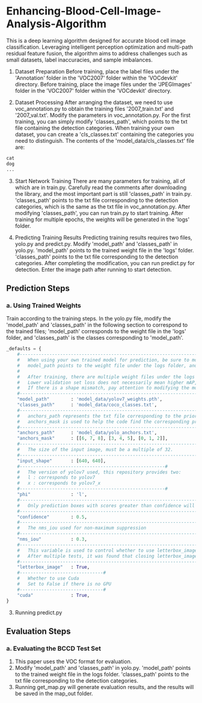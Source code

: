 # Enhancing-Blood-Cell-Image-Analysis-Algorithm
This is a deep learning algorithm designed for accurate blood cell image classification. Leveraging intelligent perception optimization and multi-path residual feature fusion, the algorithm aims to address challenges such as small datasets, label inaccuracies, and sample imbalances. 

1. Dataset Preparation
Before training, place the label files under the 'Annotation' folder in the 'VOC2007' folder within the 'VOCdevkit' directory.
Before training, place the image files under the 'JPEGImages' folder in the 'VOC2007' folder within the 'VOCdevkit' directory.

2. Dataset Processing
After arranging the dataset, we need to use voc_annotation.py to obtain the training files '2007_train.txt' and '2007_val.txt'.
Modify the parameters in voc_annotation.py. For the first training, you can simply modify 'classes_path', which points to the txt file containing the detection categories.
When training your own dataset, you can create a 'cls_classes.txt' containing the categories you need to distinguish.
The contents of the 'model_data/cls_classes.txt' file are:
```python
cat
dog
...
```
3. Start Network Training
There are many parameters for training, all of which are in train.py. Carefully read the comments after downloading the library, and the most important part is still 'classes_path' in train.py.
'classes_path' points to the txt file corresponding to the detection categories, which is the same as the txt file in voc_annotation.py.
After modifying 'classes_path', you can run train.py to start training. After training for multiple epochs, the weights will be generated in the 'logs' folder.

4. Predicting Training Results
Predicting training results requires two files, yolo.py and predict.py. Modify 'model_path' and 'classes_path' in yolo.py.
'model_path' points to the trained weight file in the 'logs' folder.
'classes_path' points to the txt file corresponding to the detection categories.
After completing the modification, you can run predict.py for detection. Enter the image path after running to start detection.

## Prediction Steps
### a. Using Trained Weights
Train according to the training steps.
In the yolo.py file, modify the 'model_path' and 'classes_path' in the following section to correspond to the trained files; 'model_path' corresponds to the weight file in the 'logs' folder, and 'classes_path' is the classes corresponding to 'model_path'.

```python
_defaults = {
    #--------------------------------------------------------------------------#
    #   When using your own trained model for prediction, be sure to modify model_path and classes_path!
    #   model_path points to the weight file under the logs folder, and classes_path points to the txt file under model_data
    #
    #   After training, there are multiple weight files under the logs folder. Choose the one with the lowest validation set loss.
    #   Lower validation set loss does not necessarily mean higher mAP, it only means that the weight performs better on the validation set.
    #   If there is a shape mismatch, pay attention to modifying the model_path and classes_path parameters during training.
    #--------------------------------------------------------------------------#
    "model_path"        : 'model_data/yolov7_weights.pth',
    "classes_path"      : 'model_data/coco_classes.txt',
    #---------------------------------------------------------------------#
    #   anchors_path represents the txt file corresponding to the prior box, generally do not modify.
    #   anchors_mask is used to help the code find the corresponding prior box, generally do not modify.
    #---------------------------------------------------------------------#
    "anchors_path"      : 'model_data/yolo_anchors.txt',
    "anchors_mask"      : [[6, 7, 8], [3, 4, 5], [0, 1, 2]],
    #---------------------------------------------------------------------#
    #   The size of the input image, must be a multiple of 32.
    #---------------------------------------------------------------------#
    "input_shape"       : [640, 640],
    #------------------------------------------------------#
    #   The version of yolov7 used, this repository provides two:
    #   l : corresponds to yolov7
    #   x : corresponds to yolov7_x
    #------------------------------------------------------#
    "phi"               : 'l',
    #---------------------------------------------------------------------#
    #   Only prediction boxes with scores greater than confidence will be retained
    #---------------------------------------------------------------------#
    "confidence"        : 0.5,
    #---------------------------------------------------------------------#
    #   The nms_iou used for non-maximum suppression
    #---------------------------------------------------------------------#
    "nms_iou"           : 0.3,
    #---------------------------------------------------------------------#
    #   This variable is used to control whether to use letterbox_image to resize the input image without distortion,
    #   After multiple tests, it was found that closing letterbox_image and directly resizing performed better
    #---------------------------------------------------------------------#
    "letterbox_image"   : True,
    #-------------------------------#
    #   Whether to use Cuda
    #   Set to False if there is no GPU
    #-------------------------------#
    "cuda"              : True,
}
```
3. Running predict.py

## Evaluation Steps
### a. Evaluating the BCCD Test Set
1. This paper uses the VOC format for evaluation.
2. Modify 'model_path' and 'classes_path' in yolo.py. 'model_path' points to the trained weight file in the logs folder. 'classes_path' points to the txt file corresponding to the detection categories.
3. Running get_map.py will generate evaluation results, and the results will be saved in the map_out folder.

